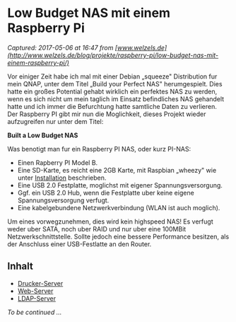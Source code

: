 # Low Budget NAS mit einem Raspberry Pi

_Captured: 2017-05-06 at 16:47 from [www.welzels.de](http://www.welzels.de/blog/projekte/raspberry-pi/low-budget-nas-mit-einem-raspberry-pi/)_

Vor einiger Zeit habe ich mal mit einer Debian „squeeze" Distribution fur mein QNAP, unter dem Titel „Build your Perfect NAS" herumgespielt. Dies hatte ein großes Potential gehabt wirklich ein perfektes NAS zu werden, wenn es sich nicht um mein taglich im Einsatz befindliches NAS gehandelt hatte und ich immer die Befurchtung hatte samtliche Daten zu verlieren.  
Der Raspberry PI gibt mir nun die Moglichkeit, dieses Projekt wieder aufzugreifen nur unter dem Titel:

**Built a Low Budget NAS**

Was benotigt man fur ein Raspberry PI NAS, oder kurz PI-NAS:

  * Einen Rapberry PI Model B.
  * Eine SD-Karte, es reicht eine 2GB Karte, mit Raspbian „wheezy" wie unter [Installation](http://www.welzels.de/blog/projekte/raspberry-pi/raspberry-pi-die-erste-installation/) beschrieben.
  * Eine USB 2.0 Festplatte, moglichst mit eigener Spannungsversorgung.
  * Ggf. ein USB 2.0 Hub, wenn die Festplatte uber keine eigene Spannungsversorgung verfugt.
  * Eine kabelgebundene Netzwerkverbindung (WLAN ist auch moglich).

Um eines vorwegzunehmen, dies wird kein highspeed NAS! Es verfugt weder uber SATA, noch uber RAID und nur uber eine 100MBit Netzwerkschnittstelle. Sollte jedoch eine bessere Performance besitzen, als der Anschluss einer USB-Festlatte an den Router.

## Inhalt

  * [Drucker-Server](http://www.welzels.de/blog/projekte/raspberry-pi/low-budget-nas-mit-einem-raspberry-pi/pi-nas-drucker-server/)
  * [Web-Server](http://www.welzels.de/blog/projekte/raspberry-pi/low-budget-nas-mit-einem-raspberry-pi/pi-nas-web-server/)
  * [LDAP-Server](http://www.welzels.de/blog/projekte/raspberry-pi/low-budget-nas-mit-einem-raspberry-pi/pi-nas-ldap-server/)

_To be continued …_
